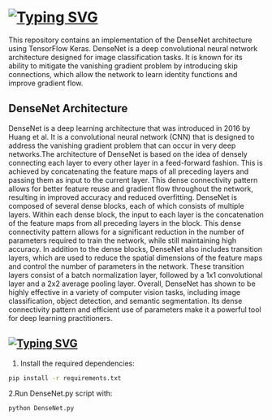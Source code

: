 # [![Typing SVG](https://readme-typing-svg.herokuapp.com?font=Fira+Code&pause=1000&color=4F44F7&background=89D1FF00&repeat=false&width=540&lines=DenseNet+Implementation+with+TensorFlow+Keras)](https://git.io/typing-svg)

This repository contains an implementation of the DenseNet architecture using TensorFlow Keras. DenseNet is a deep convolutional neural network architecture designed for image classification tasks. It is known for its ability to mitigate the vanishing gradient problem by introducing skip connections, which allow the network to learn identity functions and improve gradient flow.

## DenseNet Architecture

DenseNet is a deep learning architecture that was introduced in 2016 by Huang et al. It is a convolutional neural network (CNN) that is designed to address the vanishing gradient problem that can occur in very deep networks.The architecture of DenseNet is based on the idea of densely connecting each layer to every other layer in a feed-forward fashion. This is achieved by concatenating the feature maps of all preceding layers and passing them as input to the current layer. This dense connectivity pattern allows for better feature reuse and gradient flow throughout the network, resulting in improved accuracy and reduced overfitting.
DenseNet is composed of several dense blocks, each of which consists of multiple layers. Within each dense block, the input to each layer is the concatenation of the feature maps from all preceding layers in the block. This dense connectivity pattern allows for a significant reduction in the number of parameters required to train the network, while still maintaining high accuracy. In addition to the dense blocks, DenseNet also includes transition layers, which are used to reduce the spatial dimensions of the feature maps and control the number of parameters in the network. These transition layers consist of a batch normalization layer, followed by a 1x1 convolutional layer and a 2x2 average pooling layer. Overall, DenseNet has shown to be highly effective in a variety of computer vision tasks, including image classification, object detection, and semantic segmentation. Its dense connectivity pattern and efficient use of parameters make it a powerful tool for deep learning practitioners.

## [![Typing SVG](https://readme-typing-svg.herokuapp.com?font=Fira+Code&pause=1000&color=4F44F7&background=89D1FF00&repeat=false&width=200&lines=Getting+Started)](https://git.io/typing-svg)

1. Install the required dependencies:

```bash
pip install -r requirements.txt
```
2.Run DenseNet.py script with:
```bash
python DenseNet.py
```
